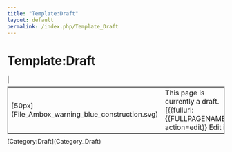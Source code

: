 ```yaml
---
title: "Template:Draft"
layout: default
permalink: /index.php/Template_Draft
---
```


# Template:Draft

<table class="metadata plainlinks stub" style="background: transparent;margin: 0.5em auto;border: 1px solid #AAAAAA;" >
<tr>
  <td>[50px](File_Ambox_warning_blue_construction.svg)</td>
  <td>This page is currently a draft. [{{fullurl:{{FULLPAGENAME}}| action=edit}} Edit it].</td> |</tr>
</table>
[Category:Draft](Category_Draft)